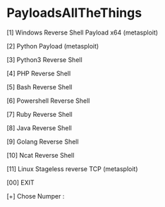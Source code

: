 # PayloadsAllTheThings


[1] Windows Reverse Shell Payload x64 (metasploit)

[2] Python Payload (metasploit)

[3] Python3 Reverse Shell

[4] PHP Reverse Shell

[5] Bash Reverse Shell

[6] Powershell Reverse Shell

[7] Ruby Reverse Shell

[8] Java Reverse Shell

[9] Golang Reverse Shell

[10] Ncat Reverse Shell

[11] Linux Stageless reverse TCP (metasploit)

[00] EXIT

[+] Chose Numper :
